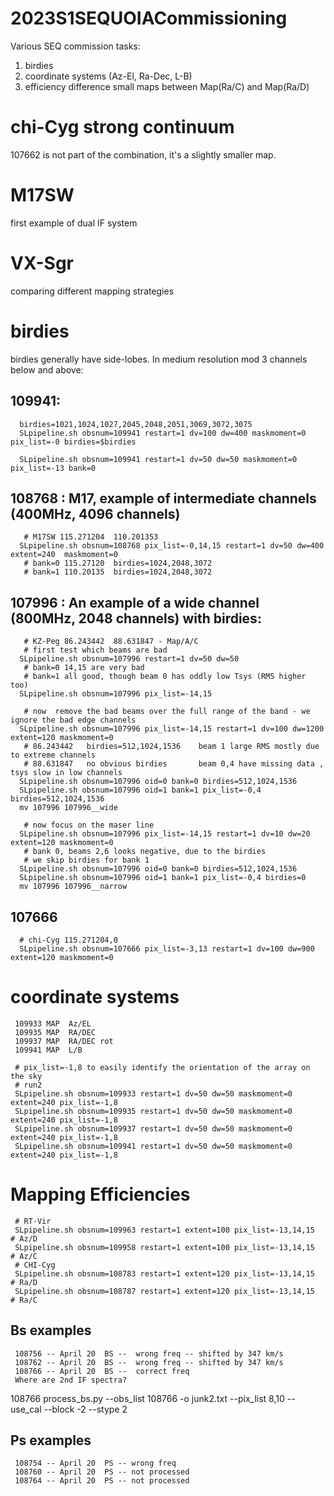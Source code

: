 # 2023S1SEQUOIACommissioning

Various SEQ commission tasks:

1.  birdies
2.  coordinate systems (Az-El, Ra-Dec, L-B)
3.  efficiency difference small maps between Map(Ra/C) and Map(Ra/D)


# chi-Cyg strong continuum

107662 is not part of the combination, it's a slightly smaller map.

# M17SW

first example of dual IF system

# VX-Sgr

comparing different mapping strategies


# birdies

birdies generally have side-lobes.  In medium resolution mod 3 channels below and above:

##  109941: 

      birdies=1021,1024,1027,2045,2048,2051,3069,3072,3075
      SLpipeline.sh obsnum=109941 restart=1 dv=100 dw=400 maskmoment=0 pix_list=-0 birdies=$birdies

      SLpipeline.sh obsnum=109941 restart=1 dv=50 dw=50 maskmoment=0 pix_list=-13 bank=0


## 108768 :  M17, example of intermediate channels (400MHz, 4096 channels)

       # M17SW 115.271204  110.201353 	
      SLpipeline.sh obsnum=108768 pix_list=-0,14,15 restart=1 dv=50 dw=400 extent=240  maskmoment=0
       # bank=0 115.27120  birdies=1024,2048,3072
       # bank=1 110.20135  birdies=1024,2048,3072

## 107996 : An example of a wide channel (800MHz, 2048 channels) with birdies:

       # KZ-Peg 86.243442  88.631847 - Map/A/C
       # first test which beams are bad
      SLpipeline.sh obsnum=107996 restart=1 dv=50 dw=50
       # bank=0 14,15 are very bad
       # bank=1 all good, though beam 0 has oddly low Tsys (RMS higher too)
      SLpipeline.sh obsnum=107996 pix_list=-14,15

       # now  remove the bad beams over the full range of the band - we ignore the bad edge channels
      SLpipeline.sh obsnum=107996 pix_list=-14,15 restart=1 dv=100 dw=1200 extent=120 maskmoment=0
       # 86.243442   birdies=512,1024,1536    beam 1 large RMS mostly due to extreme channels
       # 88.631847   no obvious birdies       beam 0,4 have missing data , tsys slow in low channels
      SLpipeline.sh obsnum=107996 oid=0 bank=0 birdies=512,1024,1536 
      SLpipeline.sh obsnum=107996 oid=1 bank=1 pix_list=-0,4 birdies=512,1024,1536 
      mv 107996 107996__wide

       # now focus on the maser line
      SLpipeline.sh obsnum=107996 pix_list=-14,15 restart=1 dv=10 dw=20 extent=120 maskmoment=0
       # bank 0, beams 2,6 looks negative, due to the birdies
       # we skip birdies for bank 1
      SLpipeline.sh obsnum=107996 oid=0 bank=0 birdies=512,1024,1536 
      SLpipeline.sh obsnum=107996 oid=1 bank=1 pix_list=-0,4 birdies=0
      mv 107996 107996__narrow

## 107666

      # chi-Cyg 115.271204,0
      SLpipeline.sh obsnum=107666 pix_list=-3,13 restart=1 dv=100 dw=900 extent=120 maskmoment=0


# coordinate systems

     109933 MAP  Az/EL
     109935 MAP  RA/DEC
     109937 MAP  RA/DEC rot
     109941 MAP  L/B

     # pix_list=-1,8 to easily identify the orientation of the array on the sky
     # run2
     SLpipeline.sh obsnum=109933 restart=1 dv=50 dw=50 maskmoment=0 extent=240 pix_list=-1,8
     SLpipeline.sh obsnum=109935 restart=1 dv=50 dw=50 maskmoment=0 extent=240 pix_list=-1,8
     SLpipeline.sh obsnum=109937 restart=1 dv=50 dw=50 maskmoment=0 extent=240 pix_list=-1,8
     SLpipeline.sh obsnum=109941 restart=1 dv=50 dw=50 maskmoment=0 extent=240 pix_list=-1,8


# Mapping Efficiencies


     # RT-Vir
     SLpipeline.sh obsnum=109963 restart=1 extent=100 pix_list=-13,14,15  # Az/D
     SLpipeline.sh obsnum=109958 restart=1 extent=100 pix_list=-13,14,15  # Az/C
     # CHI-Cyg
     SLpipeline.sh obsnum=108783 restart=1 extent=120 pix_list=-13,14,15  # Ra/D
     SLpipeline.sh obsnum=108787 restart=1 extent=120 pix_list=-13,14,15  # Ra/C


## Bs examples

     108756 -- April 20  BS --  wrong freq -- shifted by 347 km/s
     108762 -- April 20  BS --  wrong freq -- shifted by 347 km/s
     108766 -- April 20  BS --  correct freq
     Where are 2nd IF spectra?

108766
process_bs.py --obs_list 108766 -o junk2.txt --pix_list 8,10 --use_cal --block -2 --stype 2


## Ps examples

     108754 -- April 20  PS -- wrong freq
     108760 -- April 20  PS -- not processed
     108764 -- April 20  PS -- not processed
